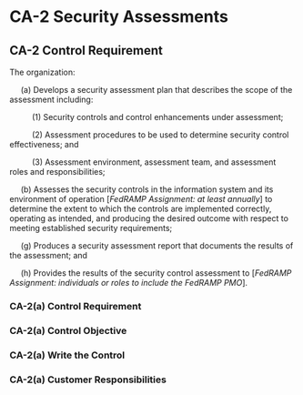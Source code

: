 # CA-2 Security Assessments
## CA-2 Control Requirement
The organization:

&nbsp;&nbsp;&nbsp;&nbsp;&nbsp;(a)  Develops a security assessment plan that describes the scope of the assessment including:

&nbsp;&nbsp;&nbsp;&nbsp;&nbsp;&nbsp;&nbsp;&nbsp;&nbsp;&nbsp;(1)  Security controls and control enhancements under assessment;

&nbsp;&nbsp;&nbsp;&nbsp;&nbsp;&nbsp;&nbsp;&nbsp;&nbsp;&nbsp;(2)  Assessment procedures to be used to determine security control effectiveness; and

&nbsp;&nbsp;&nbsp;&nbsp;&nbsp;&nbsp;&nbsp;&nbsp;&nbsp;&nbsp;(3)  Assessment environment, assessment team, and assessment roles and responsibilities;

&nbsp;&nbsp;&nbsp;&nbsp;&nbsp;(b)  Assesses the security controls in the information system and its environment of operation [*FedRAMP Assignment: at least annually*] to determine the extent to which the controls are implemented correctly, operating as intended, and producing the desired outcome with respect to meeting established security requirements;

&nbsp;&nbsp;&nbsp;&nbsp;&nbsp;(g)  Produces a security assessment report that documents the results of the assessment; and

&nbsp;&nbsp;&nbsp;&nbsp;&nbsp;(h)  Provides the results of the security control assessment to [*FedRAMP Assignment: individuals or roles to include the FedRAMP PMO*].
### CA-2(a) Control Requirement
### CA-2(a) Control Objective
### CA-2(a) Write the Control
### CA-2(a) Customer Responsibilities
